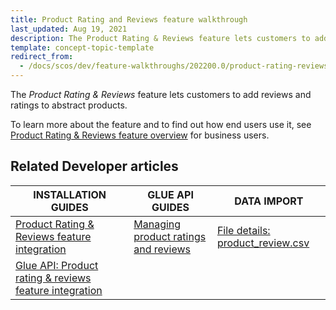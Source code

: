 ```yaml
---
title: Product Rating and Reviews feature walkthrough
last_updated: Aug 19, 2021
description: The Product Rating & Reviews feature lets customers to add reviews and ratings to abstract products.
template: concept-topic-template
redirect_from:
  - /docs/scos/dev/feature-walkthroughs/202200.0/product-rating-reviews-feature-walkthrough.html
---
```


The _Product Rating & Reviews_ feature lets customers to add reviews and ratings to abstract products.


To learn more about the feature and to find out how end users use it, see [Product Rating & Reviews feature overview](/docs/scos/user/features/{{page.version}}/product-rating-and-reviews-feature-overview.html) for business users.


## Related Developer articles

|INSTALLATION GUIDES | GLUE API GUIDES  | DATA IMPORT |
|---------|---------|---------|
| [Product Rating & Reviews feature integration](/docs/scos/dev/feature-integration-guides/{{page.version}}/product-rating-and-reviews-feature-integration.html) | [Managing product ratings and reviews](/docs/scos/dev/glue-api-guides/{{page.version}}/managing-products/managing-product-ratings-and-reviews.html)  | [File details: product_review.csv](/docs/scos/dev/data-import/{{page.version}}/data-import-categories/merchandising-setup/product-merchandising/file-details-product-review.csv.html)  |
|[Glue API: Product rating & reviews feature integration](/docs/scos/dev/feature-integration-guides/{{page.version}}/glue-api/glue-api-product-rating-and-reviews-feature-integration.html)   |   |  |
